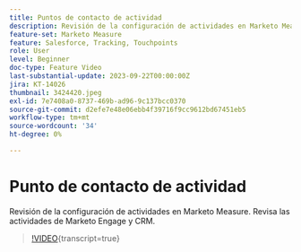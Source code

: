 ```yaml
---
title: Puntos de contacto de actividad
description: Revisión de la configuración de actividades en Marketo Measure. Revisa las actividades de Marketo Engage y CRM.
feature-set: Marketo Measure
feature: Salesforce, Tracking, Touchpoints
role: User
level: Beginner
doc-type: Feature Video
last-substantial-update: 2023-09-22T00:00:00Z
jira: KT-14026
thumbnail: 3424420.jpeg
exl-id: 7e7408a0-8737-469b-ad96-9c137bcc0370
source-git-commit: d2efe7e48e06ebb4f39716f9cc9612bd67451eb5
workflow-type: tm+mt
source-wordcount: '34'
ht-degree: 0%

---
```


# Punto de contacto de actividad

Revisión de la configuración de actividades en Marketo Measure. Revisa las actividades de Marketo Engage y CRM.

>[!VIDEO](https://video.tv.adobe.com/v/3453216/?learn=on&captions=spa){transcript=true}
